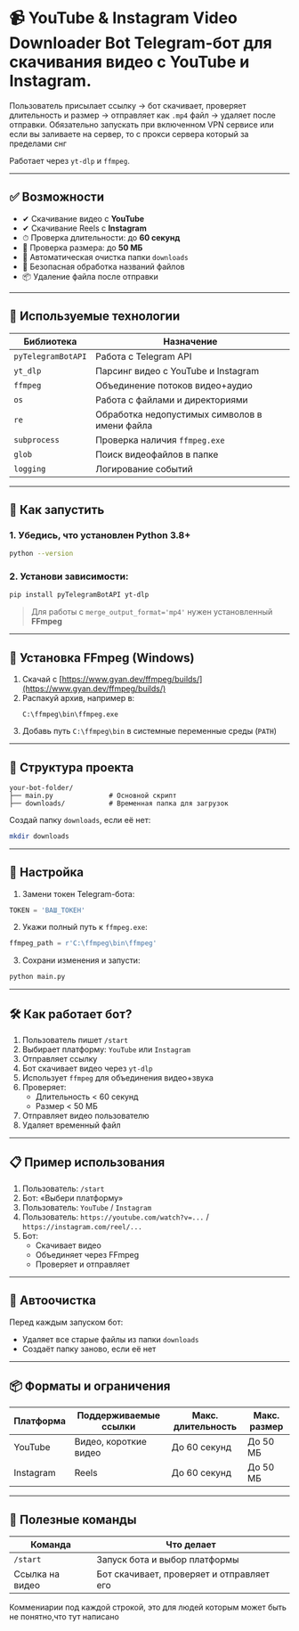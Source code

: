 # 📹 YouTube & Instagram Video Downloader Bot **Telegram-бот для скачивания видео с YouTube и Instagram.**

Пользователь присылает ссылку → бот скачивает, проверяет длительность и размер → отправляет как `.mp4` файл → удаляет после отправки. Обязательно запускать при включенном VPN сервисе или если вы заливаете на сервер, то с прокси сервера который за пределами снг

Работает через `yt-dlp` и `ffmpeg`.

---

## ✅ Возможности

- ✔ Скачивание видео с **YouTube**
- ✔ Скачивание Reels с **Instagram**
- ⏱ Проверка длительности: до **60 секунд**
- 💾 Проверка размера: до **50 МБ**
- 🧹 Автоматическая очистка папки `downloads`
- 🔐 Безопасная обработка названий файлов
- 📦 Удаление файла после отправки

---

## 🧰 Используемые технологии

| Библиотека | Назначение |
|------------|-------------|
| `pyTelegramBotAPI` | Работа с Telegram API |
| `yt_dlp` | Парсинг видео с YouTube и Instagram |
| `ffmpeg` | Объединение потоков видео+аудио |
| `os` | Работа с файлами и директориями |
| `re` | Обработка недопустимых символов в имени файла |
| `subprocess` | Проверка наличия `ffmpeg.exe` |
| `glob` | Поиск видеофайлов в папке |
| `logging` | Логирование событий |

---

## 🚀 Как запустить

### 1. Убедись, что установлен Python 3.8+

```bash
python --version
```

### 2. Установи зависимости:

```bash
pip install pyTelegramBotAPI yt-dlp
```

> Для работы с `merge_output_format='mp4'` нужен установленный **FFmpeg**

---

## 🔧 Установка FFmpeg (Windows)

1. Скачай с [https://www.gyan.dev/ffmpeg/builds/](https://www.gyan.dev/ffmpeg/builds/)
2. Распакуй архив, например в:
   ```
   C:\ffmpeg\bin\ffmpeg.exe
   ```
3. Добавь путь `C:\ffmpeg\bin` в системные переменные среды (`PATH`)

---

## 📁 Структура проекта

```
your-bot-folder/
├── main.py              # Основной скрипт
├── downloads/           # Временная папка для загрузок
```

Создай папку `downloads`, если её нет:

```bash
mkdir downloads
```

---

## 📝 Настройка

1. Замени токен Telegram-бота:

```python
TOKEN = 'ВАШ_ТОКЕН'
```

2. Укажи полный путь к `ffmpeg.exe`:

```python
ffmpeg_path = r'C:\ffmpeg\bin\ffmpeg'
```

3. Сохрани изменения и запусти:

```bash
python main.py
```

---

## 🛠 Как работает бот?

1. Пользователь пишет `/start`
2. Выбирает платформу: `YouTube` или `Instagram`
3. Отправляет ссылку
4. Бот скачивает видео через `yt-dlp`
5. Использует `ffmpeg` для объединения видео+звука
6. Проверяет:
   - Длительность < 60 секунд
   - Размер < 50 МБ
7. Отправляет видео пользователю
8. Удаляет временный файл

---

## 📋 Пример использования

1. Пользователь: `/start`
2. Бот: «Выбери платформу»
3. Пользователь: `YouTube` / `Instagram`
4. Пользователь: `https://youtube.com/watch?v=...` / `https://instagram.com/reel/...`
5. Бот:  
   - Скачивает видео  
   - Объединяет через FFmpeg  
   - Проверяет и отправляет

---

## 📁 Автоочистка

Перед каждым запуском бот:
- Удаляет все старые файлы из папки `downloads`
- Создаёт папку заново, если её нет

---

## 📦 Форматы и ограничения

| Платформа | Поддерживаемые ссылки | Макс. длительность | Макс. размер |
|-----------|----------------------|--------------------|--------------|
| YouTube   | Видео, короткие видео | До 60 секунд       | До 50 МБ     |
| Instagram | Reels                 | До 60 секунд       | До 50 МБ     |

---

## 📌 Полезные команды

| Команда | Что делает |
|--------|-------------|
| `/start` | Запуск бота и выбор платформы |
| Ссылка на видео | Бот скачивает, проверяет и отправляет его |

Коммениарии под каждой строкой, это для людей которым может быть не понятно,что тут написано